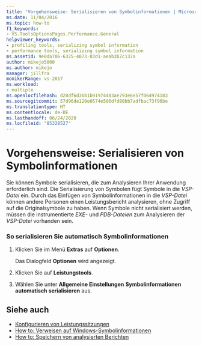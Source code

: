 ```yaml
---
title: 'Vorgehensweise: Serialisieren von Symbolinformationen | Microsoft-Dokumentation'
ms.date: 11/04/2016
ms.topic: how-to
f1_keywords:
- VS.ToolsOptionsPages.Performance.General
helpviewer_keywords:
- profiling tools, serializing symbol information
- performance tools, serializing symbol information
ms.assetid: 9e0da706-6325-4073-83d1-aeab3b7c137a
author: mikejo5000
ms.author: mikejo
manager: jillfra
monikerRange: vs-2017
ms.workload:
- multiple
ms.openlocfilehash: d28df6d36b1b91974483ae793e6e57f064974183
ms.sourcegitcommit: 57d96de120e0574e506dfd80bb7adfbac73f96be
ms.translationtype: HT
ms.contentlocale: de-DE
ms.lasthandoff: 06/24/2020
ms.locfileid: "85328527"
---
```

# <a name="how-to-serialize-symbol-information"></a>Vorgehensweise: Serialisieren von Symbolinformationen
Sie können Symbole serialisieren, die zum Analysieren Ihrer Anwendung erforderlich sind. Die Serialisierung von Symbolen fügt Symbole in die *VSP-Datei* ein. Durch das Einfügen von Symbolinformationen in die *VSP-Datei* können andere Personen einen Leistungsbericht analysieren, ohne Zugriff auf die Originalsymbole zu haben. Wenn Symbole nicht serialisiert werden, müssen die instrumentierte *EXE-* und *PDB-Dateien* zum Analysieren der *VSP-Datei* vorhanden sein.

### <a name="to-automatically-serialize-symbol-information"></a>So serialisieren Sie automatisch Symbolinformationen

1. Klicken Sie im Menü **Extras** auf **Optionen**.

     Das Dialogfeld **Optionen** wird angezeigt.

2. Klicken Sie auf **Leistungstools**.

3. Wählen Sie unter **Allgemeine Einstellungen** **Symbolinformationen automatisch serialisieren** aus.

## <a name="see-also"></a>Siehe auch
- [Konfigurieren von Leistungssitzungen](../profiling/configuring-performance-sessions.md)
- [How to: Verweisen auf Windows-Symbolinformationen](../profiling/how-to-reference-windows-symbol-information.md)
- [How to: Speichern von analysierten Berichten](/previous-versions/visualstudio/visual-studio-2010/bb763106\(v\=vs.100\))
